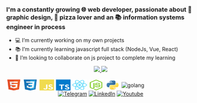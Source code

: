 ### I'm a constantly growing 🌐 web developer, passionate about 🎨 graphic design, 🍕 pizza lover and an 📚 information systems engineer in process 


- :computer: I’m currently working on my own projects
- 📚 I’m currently learning javascript full stack (NodeJs, Vue, React)
- :eyes: I’m looking to collaborate on js project to complete my learning
<div align="center">
    <a href="https://morinacho.github.io/" target="_blank">
      <img height="200em" src="https://github-readme-stats.vercel.app/api?username=morinacho&show_icons=true&theme=github_dark&include_all_commits=true&count_private=true">
      <img height="200em" src="https://github-readme-stats.vercel.app/api/top-langs/?username=morinacho&layout=compact&langs_count=16&theme=github_dark">
    </a>
</div>
<br>
<div align="center" style="display: inline-block;">
    <img align="center" height="30" width="40" src="https://raw.githubusercontent.com/devicons/devicon/master/icons/html5/html5-original.svg" alt="html5">
    <img align="center" height="30" width="40" src="https://raw.githubusercontent.com/devicons/devicon/master/icons/css3/css3-original.svg" alt="css3">
    <img align="center" height="30" width="40" src="https://raw.githubusercontent.com/devicons/devicon/master/icons/javascript/javascript-plain.svg" alt="js">
    <img align="center" height="30" width="40" src="https://raw.githubusercontent.com/devicons/devicon/master/icons/typescript/typescript-plain.svg" alt="ts">
    <img align="center" height="30" width="40" src="https://raw.githubusercontent.com/devicons/devicon/master/icons/react/react-original.svg" alt="js">
    <img align="center" height="30" width="40" src="https://raw.githubusercontent.com/devicons/devicon/master/icons/nodejs/nodejs-original.svg" alt="nodejs">
    <img align="center" height="30" width="40" src="https://raw.githubusercontent.com/devicons/devicon/master/icons/python/python-original.svg" alt="python">
    <img align="center" height="30" width="40" src="https://raw.githubusercontent.com/jmnote/z-icons/master/svg/go.svg" alt="golang">
    
</div>
<br>
<div align="center">
    <a href="https://t.me/morinacho"></s><img  src="https://img.shields.io/badge/Telegram-2CA5E0?style=for-the-badge&logo=telegram&logoColor=white" alt="Telegram"></a>
    <a href="https://www.linkedin.com/in/ismael-ignacio-morinigo-8822a538/"></s><img  src="https://img.shields.io/badge/LinkedIn-0077B5?style=for-the-badge&logo=linkedin&logoColor=white" alt="LinkedIn"></a>
    <a href="javascript:void(0);"></s><img  src="https://img.shields.io/badge/YouTube-FF0000?style=for-the-badge&logo=youtube&logoColor=white" alt="Youtube"></a>
</div>
